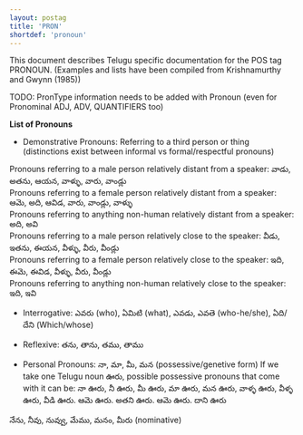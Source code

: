 ```yaml
---
layout: postag
title: 'PRON'
shortdef: 'pronoun'
---
```


This document describes Telugu specific documentation for the POS tag PRONOUN.
(Examples and lists have been compiled from Krishnamurthy and Gwynn (1985))

TODO: PronType information needs to be added with Pronoun (even for Pronominal ADJ, ADV, QUANTIFIERS too)

**List of Pronouns**

* Demonstrative Pronouns:
Referring to a third person or thing (distinctions exist between informal vs formal/respectful pronouns)

Pronouns referring to a male person relatively distant from a speaker: వాడు, అతను, ఆయన, వాళ్ళు, వారు, వాండ్లు  
Pronouns referring to a female person relatively distant from a speaker: ఆమె, అది, ఆవిడ, వారు, వాండ్లు, వాళ్ళు  
Pronouns referring to anything non-human relatively distant from a speaker: అది, అవి  
Pronouns referring to a male person relatively close to the speaker: వీడు, ఇతను, ఈయన, వీళ్ళు, వీరు, వీండ్లు  
Pronouns referring to a female person relatively close to the speaker: ఇది, ఈమె, ఈవిడ, వీళ్ళు, వీరు, వీండ్లు  
Pronouns referring to anything non-human relatively close to the speaker: ఇది, ఇవి

* Interrogative: ఎవరు (who), ఏమిటి (what), ఎవడు, ఎవతె (who-he/she), ఏది/దేని (Which/whose)
 
* Reflexive: తను, తాను, తము, తాము

* Personal Pronouns:
నా, మా, మీ, మన (possessive/genetive form)
If we take one Telugu noun ఊరు, possible possessive pronouns that come with it can be:
నా ఊరు, నీ ఊరు, మీ ఊరు, మా ఊరు, మన ఊరు, వాళ్ళ ఊరు, వీళ్ళ ఊరు, వీడి ఊరు. ఆమె ఊరు. అతని ఊరు. ఆమె ఊరు. దాని ఊరు

నేను, నీవు, నువ్వు, మేము, మనం, మీరు  (nominative)




